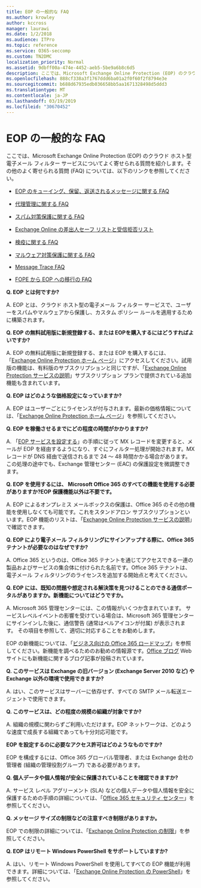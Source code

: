 ```yaml
---
title: EOP の一般的な FAQ
ms.author: krowley
author: kccross
manager: laurawi
ms.date: 1/2/2018
ms.audience: ITPro
ms.topic: reference
ms.service: O365-seccomp
ms.custom: TN2DMC
localization_priority: Normal
ms.assetid: 9dbff00a-474e-4452-aeb5-5be9a6b8c6d5
description: ここでは、Microsoft Exchange Online Protection (EOP) のクラウド ホスト型電子メール フィルター サービスについてよく寄せられる質問を紹介します。その他のよく寄せられる質問 (FAQ) については、以下のリンクを参照してください。
ms.openlocfilehash: 888cf338a3f1767ddd6ba01a2f0f60f2f8794e3e
ms.sourcegitcommit: b688d67935edb036658bb5aa1671328498d5ddd3
ms.translationtype: MT
ms.contentlocale: ja-JP
ms.lasthandoff: 03/19/2019
ms.locfileid: "30670452"
---
```

# <a name="eop-general-faq"></a>EOP の一般的な FAQ

ここでは、Microsoft Exchange Online Protection (EOP) のクラウド ホスト型電子メール フィルター サービスについてよく寄せられる質問を紹介します。その他のよく寄せられる質問 (FAQ) については、以下のリンクを参照してください。
  
- [EOP のキューイング、保留、返送されるメッセージに関する FAQ](eop-queued-deferred-and-bounced-messages-faq.md)
    
- [代理管理に関する FAQ](delegated-administration-faq.md)
    
- [スパム対策保護に関する FAQ](../anti-spam-protection-faq.md)
    
- [Exchange Online の差出人セーフ リストと受信拒否リスト](../safe-sender-and-blocked-sender-lists-faq.md)
    
- [検疫に関する FAQ](../quarantine-faq.md)
    
- [マルウェア対策保護に関する FAQ](../anti-malware-protection-faq-eop.md)
    
- [Message Trace FAQ](http://technet.microsoft.com/library/aa49e3f9-a5b1-4410-aac2-ddbbf3f5bfb2.aspx)
    
- [FOPE から EOP への移行の FAQ](http://technet.microsoft.com/library/e0e76b89-b0d3-4c0a-bfc8-137b579e983b.aspx)
    
 **Q. EOP とは何ですか?**
  
A. EOP とは、クラウド ホスト型の電子メール フィルター サービスで、ユーザーをスパムやマルウェアから保護し、カスタム ポリシー ルールを適用するために構築されます。
  
 **Q. EOP の無料試用版に新規登録する、または EOPを購入するにはどうすればよいですか?**
  
A. EOP の無料試用版に新規登録する、または EOP を購入するには、「[Exchange Online Protection ホーム ページ](https://go.microsoft.com/fwlink/p/?LinkId=279912)」にアクセスしてください。試用版の機能は、有料版のサブスクリプションと同じですが、「[Exchange Online Protection サービスの説明](https://go.microsoft.com/fwlink/p/?LinkId=320619)」サブスクリプション プランで提供されている追加機能も含まれています。 
  
 **Q. EOP はどのような価格設定になっていますか?**
  
A. EOP はユーザーごとにライセンスが付与されます。最新の価格情報については、「[Exchange Online Protection ホーム ページ](https://go.microsoft.com/fwlink/p/?LinkId=279912)」を参照してください。
  
 **Q. EOP を稼働させるまでにどの程度の時間がかかりますか?**
  
A. 「[EOP サービスを設定する](set-up-your-eop-service.md)」の手順に従って MX レコードを変更すると、メールが EOP を経由するようになり、すぐにフィルター処理が開始されます。MX レコードが DNS 経由で送信されるまで 24 ～ 48 時間かかる場合があります。この処理の途中でも、Exchange 管理センター (EAC) の保護設定を微調整できます。
  
 **Q. EOP を使用するには、 Microsoft Office 365 のすべての機能を使用する必要がありますか?EOP 保護機能以外は不要です。**
  
A. EOP によるオンプレミス メールボックスの保護は、Office 365 のその他の機能を使用しなくても可能です。これをスタンドアロン サブスクリプションといいます。EOP 機能のリストは、「[Exchange Online Protection サービスの説明](https://go.microsoft.com/fwlink/p/?LinkId=320619)」で確認できます。
  
 **Q. EOP により電子メール フィルタリングにサインアップする際に、Office 365 テナントが必要なのはなぜですか?**
  
A. Office 365 というのは、Office 365 テナントを通じてアクセスできる一連の製品およびサービスの集合体に付けられた名前です。Office 365 テナントは、電子メール フィルタリングのライセンスを追加する開始点と考えてください。
  
 **Q. EOP には、既知の問題や想定される解決策を見つけることのできる通信ポータルがありますか。新機能についてはどうですか。**
  
A. Microsoft 365 管理センターには、この情報がいくつか含まれています。 サービスレベルイベントの影響を受けている場合は、Microsoft 365 管理センターにサインインした後に、通信警告 (通常はベルアイコンが付属) が表示されます。 その項目を参照して、適切に対応することをお勧めします。
  
EOP の新機能については、「[ビジネス向けの Office 365 ロードマップ](https://office.microsoft.com/en-us/products/office-365-roadmap-FX104343353.aspx)」を参照してください。新機能を調べるためのお勧めの情報源です。[Office ブログ](https://go.microsoft.com/fwlink/p/?LinkId=392724) Web サイトにも新機能に関するブログ記事が投稿されています。 
  
 **Q. このサービスは Exchange の旧バージョン (Exchange Server 2010 など) や Exchange 以外の環境で使用できますか?**
  
A. はい、このサービスはサーバーに依存せず、すべての SMTP メール転送エージェントで使用できます。
  
 **Q. このサービスは、どの程度の規模の組織が対象ですか?**
  
A. 組織の規模に関わらずご利用いただけます。EOP ネットワークは、どのような速度で成長する組織であっても十分対応可能です。
  
 **EOP を設定するのに必要なアクセス許可はどのようなものですか?**
  
EOP を構成するには、Office 365 グローバル管理者、または Exchange 会社の管理者 (組織の管理役割グループ) である必要があります。
  
 **Q. 個人データや個人情報が安全に保護されていることを確認できますか?**
  
A. サービス レベル アグリーメント (SLA) などの個人データや個人情報を安全に保護するための手順の詳細については、「[Office 365 セキュリティ センター](https://go.microsoft.com/fwlink/p/?LinkId=285405)」を参照してください。
  
 **Q. メッセージ サイズの制限などの注意すべき制限がありますか。**
  
EOP での制限の詳細については、「[Exchange Online Protection の制限](https://go.microsoft.com/fwlink/p/?LinkId=402617)」を参照してください。 
  
 **Q. EOP はリモート Windows PowerShell をサポートしていますか?**
  
A. はい、リモート Windows PowerShell を使用してすべての EOP 機能が利用できます。詳細については、「[Exchange Online Protection の PowerShell](http://technet.microsoft.com/library/f7918a88-774a-405e-945b-bc2f5ee9f748.aspx)」を参照してください。
  

